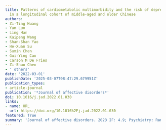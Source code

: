 ```yaml
---
title: Patterns of cardiometabolic multimorbidity and the risk of depressive symptoms
  in a longitudinal cohort of middle-aged and older Chinese
authors:
- Zi-Ting Huang
- Yan Luo
- Ling Han
- Kaipeng Wang
- Shan-Shan Yao
- He-Xuan Su
- Sumin Chen
- Gui-Ying Cao
- Carson M De Fries
- Zi-Shuo Chen
- ' others'
date: '2022-03-01'
publishDate: '2025-03-07T08:47:29.679951Z'
publication_types:
- article-journal
publication: '*Journal of affective disorders*'
doi: 10.1016/j.jad.2022.01.030
links:
- name: URL
  url: https://doi.org/10.1016%2Fj.jad.2022.01.030
featured: True
summary: 'Journal of affective disorders. 2023 IF: 4.9; Psychiatry: Ranked 38/279.'
---
```

